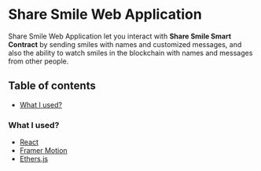 # Share Smile Web Application

Share Smile Web Application let you interact with **Share Smile Smart Contract** by sending smiles with names and customized messages, and also the ability to watch smiles in the blockchain with names and messages from other people.

## Table of contents
* [What I used?](#whatiused)

### What I used?
* [React](https://reactjs.org/)
* [Framer Motion](https://www.framer.com/motion/)
* [Ethers.js](https://docs.ethers.io/v5/)
